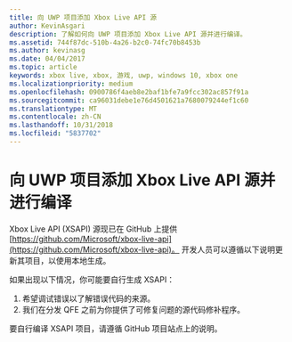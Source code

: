 ```yaml
---
title: 向 UWP 项目添加 Xbox Live API 源
author: KevinAsgari
description: 了解如何向 UWP 项目添加 Xbox Live API 源并进行编译。
ms.assetid: 744f87dc-510b-4a26-b2c0-74fc70b8453b
ms.author: kevinasg
ms.date: 04/04/2017
ms.topic: article
keywords: xbox live, xbox, 游戏, uwp, windows 10, xbox one
ms.localizationpriority: medium
ms.openlocfilehash: 0900786f4aeb8e2baf1bfe7a9fcc302ac857f91a
ms.sourcegitcommit: ca96031debe1e76d4501621a7680079244ef1c60
ms.translationtype: MT
ms.contentlocale: zh-CN
ms.lasthandoff: 10/31/2018
ms.locfileid: "5837702"
---
```

# <a name="add-and-compile-the-xbox-live-apis-source-in-your-uwp-project"></a>向 UWP 项目添加 Xbox Live API 源并进行编译

Xbox Live API (XSAPI) 源现已在 GitHub 上提供[https://github.com/Microsoft/xbox-live-api](https://github.com/Microsoft/xbox-live-api)。 开发人员可以遵循以下说明更新其项目，以使用本地生成。

如果出现以下情况，你可能要自行生成 XSAPI：
1. 希望调试错误以了解错误代码的来源。
1. 我们在分发 QFE 之前为你提供了可修复问题的源代码修补程序。

要自行编译 XSAPI 项目，请遵循 GitHub 项目站点上的说明。
